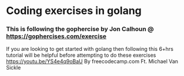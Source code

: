 # Coding exercises in golang

### This is following the gophercise by Jon Calhoun @ https://gophercises.com/exercise

If you are looking to get started with golang then following this 6+hrs tutorial will be helpful before attempting to do these exercises https://youtu.be/YS4e4q9oBaU By freecodecamp.com Ft.  Michael Van Sickle 